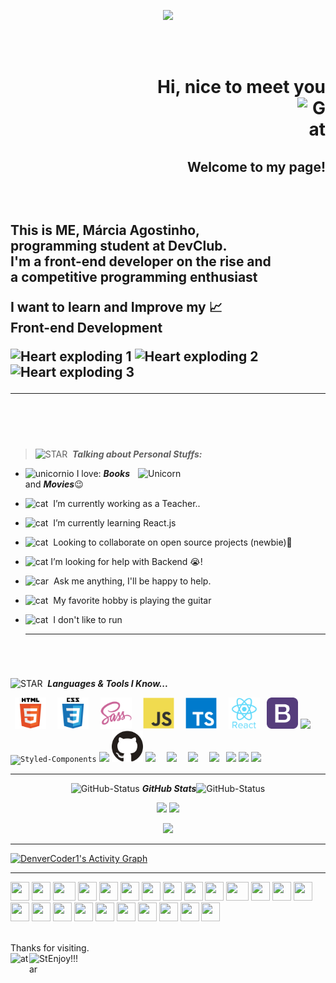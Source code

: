 
<p align="center"> 
  <img src="https://profile-counter.glitch.me/agostinhomarcia/count.svg" />
</p>

<!-- PRESENTATION (GIF) -->

<img align="left" src="https://media.giphy.com/media/1xOPeoGeRWn5JIpuIm/giphy.gif" alt=""  width="30%"/>

<br><br>

<h1 align="right">Hi, nice to meet you <br>
    <img align="right" src="https://media.giphy.com/media/QK41PjIkLqgs6NL1aZ/giphy.gif" alt="Gat" width="9%">
</h1>

<br>
</br>
<br>
<h2 align="right">Welcome to my page!<h2>

<br>  

<p align="right">
    
This is ME, Márcia Agostinho, <br> programming student at DevClub.
<br>
I'm a front-end developer on the rise and <br> a competitive programming enthusiast

I want  to learn and Improve 
my 📈 <br> Front-end Development
  
<img src="https://media.giphy.com/media/3oKIPnyeAQ97VB0p0I/giphy.gif" alt="Heart exploding 1" width="50">
<img  src="https://media.giphy.com/media/3oKIPnyeAQ97VB0p0I/giphy.gif" alt="Heart exploding 2" width="50">
<img src="https://media.giphy.com/media/3oKIPnyeAQ97VB0p0I/giphy.gif" alt="Heart exploding 3" width="50">
</p>


<hr>


 <br>


<br>
 </h1>

 >    <img src="https://media.giphy.com/media/ObNTw8Uzwy6KQ/giphy.gif" alt="STAR" width="40"> &nbsp;***Talking about Personal Stuffs:***
 <img align="right" width=300px alt="Unicorn" src="https://media.giphy.com/media/3ohs4BSacFKI7A717y/giphy.gif" />

  
-  <img src="https://media.giphy.com/media/XH4j6Dff6N2hfBD41l/giphy.gif" alt="unicornio" width="45">&nbsp;I love: ***Books*** and ***Movies***😉
- <img src="https://media.giphy.com/media/cKc0u9hyvZEOjD8V08/giphy.gif" alt="cat" width="50"> &nbsp;I’m currently working as a Teacher..
- <img src="https://media.giphy.com/media/H1SUKAcBubpIe2C7AE/giphy.gif" alt="cat" width="50"> &nbsp;I’m currently learning React.js
- <img src="https://media.giphy.com/media/553ZGCzYHSQHXiFKA8/giphy.gif" alt="cat" width="50"> &nbsp;Looking to collaborate on open source projects (newbie)👋
- <img src="https://media.giphy.com/media/rXqNdw9UKS45wsRpJL/giphy.gif" alt="cat" width="50">&nbsp;I’m looking for help with Backend 😭!
- <img src="https://media.giphy.com/media/fikiml0dKfRQ2ZS08E/giphy.gif" alt="car" width="50"> &nbsp;Ask me anything, I'll be happy to help.
- <img src="https://media.giphy.com/media/KOUC1bovOpRANRFrVW/giphy.gif" alt="cat" width="50"> &nbsp;My favorite hobby is playing the guitar
- <img src="https://media.giphy.com/media/9Jk5uq2FFETYYNtCjg/giphy.gif" alt="cat" width="50"> &nbsp;I don't like to run

  <hr/>
     <h1 align="center">  
 <br/>

                                                                                                                                                    
 <img src="https://media.giphy.com/media/ObNTw8Uzwy6KQ/giphy.gif" alt="STAR" width="40"> &nbsp;***Languages & Tools I Know...***
<p align="left">
<code> <img height="50" src="https://raw.githubusercontent.com/devicons/devicon/master/icons/html5/html5-original-wordmark.svg"> </code>
<code> <img height="50" src="https://raw.githubusercontent.com/devicons/devicon/master/icons/css3/css3-original-wordmark.svg"> </code>
<code> <img height="50" src="https://raw.githubusercontent.com/devicons/devicon/master/icons/sass/sass-original.svg"> </code>
<code> <img height="50" src="https://raw.githubusercontent.com/devicons/devicon/master/icons/javascript/javascript-original.svg"> </code>
<code> <img height="50" src="https://raw.githubusercontent.com/devicons/devicon/master/icons/typescript/typescript-original.svg"> </code>
<code> <img height="50" src="https://raw.githubusercontent.com/devicons/devicon/master/icons/react/react-original-wordmark.svg"> </code>
<code><img height="50"  src="https://raw.githubusercontent.com/github/explore/80688e429a7d4ef2fca1e82350fe8e3517d3494d/topics/bootstrap/bootstrap.png"></code>
<code><img height="50"   <img src="https://cdn.jsdelivr.net/gh/devicons/devicon/icons/materialui/materialui-original.svg" /></code>
<code><img height="50" src="https://raw.githubusercontent.com/styled-components/brand/master/styled-components.png" alt="Styled-Components"/></code>
<code><img height="50"  src="https://upload.wikimedia.org/wikipedia/commons/thumb/3/3f/Git_icon.svg/1024px-Git_icon.svg.png"></code>
<code><img height="50"  src="https://raw.githubusercontent.com/github/explore/80688e429a7d4ef2fca1e82350fe8e3517d3494d/topics/github-api/github-api.png"></code>
<code><img height="50" <img src="https://cdn.jsdelivr.net/gh/devicons/devicon/icons/gitlab/gitlab-original.svg" /> </code>
<code> <img height="50"  <img src="https://cdn.jsdelivr.net/gh/devicons/devicon/icons/firebase/firebase-plain.svg" /> </code>
<code> <img height="50" <img src="https://cdn.jsdelivr.net/gh/devicons/devicon/icons/docker/docker-original.svg" /> </code>
<code> <img height="50"  <img src="https://cdn.jsdelivr.net/gh/devicons/devicon/icons/jira/jira-original.svg" /> </code>
<code><img height="50" src="https://images-wixmp-ed30a86b8c4ca887773594c2.wixmp.com/f/217d5ea0-623d-40b1-9b31-027b904a5f15/ddjrgww-846ce429-3b0d-4ad8-bf6d-ac52dfe48201.png?token=eyJ0eXAiOiJKV1QiLCJhbGciOiJIUzI1NiJ9.eyJzdWIiOiJ1cm46YXBwOjdlMGQxODg5ODIyNjQzNzNhNWYwZDQxNWVhMGQyNmUwIiwiaXNzIjoidXJuOmFwcDo3ZTBkMTg4OTgyMjY0MzczYTVmMGQ0MTVlYTBkMjZlMCIsIm9iaiI6W1t7InBhdGgiOiJcL2ZcLzIxN2Q1ZWEwLTYyM2QtNDBiMS05YjMxLTAyN2I5MDRhNWYxNVwvZGRqcmd3dy04NDZjZTQyOS0zYjBkLTRhZDgtYmY2ZC1hYzUyZGZlNDgyMDEucG5nIn1dXSwiYXVkIjpbInVybjpzZXJ2aWNlOmZpbGUuZG93bmxvYWQiXX0.G0SE64OMLNEGI8vXb21JRl13RMfER1VP8Kh2Ig3oJaQ"></code>
<code><img height="50" src="https://images-wixmp-ed30a86b8c4ca887773594c2.wixmp.com/f/0f9487e6-12d5-4e90-ada7-af136315b083/dcp7pgo-cb74cb7c-83bf-483c-8756-ada463533963.png?token=eyJ0eXAiOiJKV1QiLCJhbGciOiJIUzI1NiJ9.eyJzdWIiOiJ1cm46YXBwOjdlMGQxODg5ODIyNjQzNzNhNWYwZDQxNWVhMGQyNmUwIiwiaXNzIjoidXJuOmFwcDo3ZTBkMTg4OTgyMjY0MzczYTVmMGQ0MTVlYTBkMjZlMCIsIm9iaiI6W1t7InBhdGgiOiJcL2ZcLzBmOTQ4N2U2LTEyZDUtNGU5MC1hZGE3LWFmMTM2MzE1YjA4M1wvZGNwN3Bnby1jYjc0Y2I3Yy04M2JmLTQ4M2MtODc1Ni1hZGE0NjM1MzM5NjMucG5nIn1dXSwiYXVkIjpbInVybjpzZXJ2aWNlOmZpbGUuZG93bmxvYWQiXX0.TAglFEmZjJD-sbTce9rDwq7f5MRYhICZY1u4yeIBmNg"></code>
<code><img height="50" src="https://cdn.iconscout.com/icon/free/png-512/figma-682083.png"></code>
<hr>
  

<p  align="center">
 <img src="https://media.giphy.com/media/8UHRm5oY4k4FDxq5QG/giphy.gif" width="30px" alt="GitHub-Status"/>&nbsp;<i><b>GitHub Stats</b></i><img src="https://media.giphy.com/media/8UHRm5oY4k4FDxq5QG/giphy.gif" width="30px" alt="GitHub-Status"/>
 </p>

 
 <p align="center" >
 
   <img src="https://github-readme-stats.vercel.app/api/top-langs/?username=agostinhomarcia&layout=compact&theme=dracula"/>
  
   <img src="https://github-readme-streak-stats.herokuapp.com/?user=agostinhomarcia&theme=dracula&count_private=true&show_icons=true&title_color=6e40c9&icon_color=6e40c9&line_height=10" height ="165"/>
  <br/>
</p>
 
  <p align="center" >
    <img src="https://github-profile-trophy.vercel.app/?username=agostinhomarcia&row=1&theme=dracula"/>
  <br/>
</p>

<hr>
<a href="https://github.com/ashutosh00710/github-readme-activity-graph"><img alt="DenverCoder1's Activity Graph" src="https://activity-graph.herokuapp.com/graph?username=agostinhomarcia&bg_color=1F222E&color=F8D866&line=F85D7F&point=FFFFFF&hide_border=true" /></a>

 <hr>
<div>
    <img src="https://cultofthepartyparrot.com/parrots/hd/githubparrot.gif" width="30" height="30"/>
    <img src="https://cultofthepartyparrot.com/flags/hd/indiaparrot.gif" width="30" height="30"/>
    <img src="https://cultofthepartyparrot.com/parrots/asyncparrot.gif" width="36" height="30"/>
    <img src="https://cultofthepartyparrot.com/parrots/hd/moonwalkingparrot.gif" width="30" height="30"/>
    <img src="https://cultofthepartyparrot.com/parrots/hd/60fpsparrot.gif" width="30" height="30"/>
    <img src="https://cultofthepartyparrot.com/parrots/hd/jumpingparrot.gif" width="30" height="30"/>
    <img src="https://cultofthepartyparrot.com/parrots/hd/opensourceparrot.gif" width="30" height="30"/>
    <img src="https://cultofthepartyparrot.com/parrots/hd/dealwithitnowparrot.gif" width="30" height="30"/>
    <img src="https://cultofthepartyparrot.com/parrots/hd/hypnoparrotlight.gif" width="30" height="30"/>
    <img src="https://cultofthepartyparrot.com/parrots/databaseparrot.gif" width="30" height="30"/>
    <img src="https://cultofthepartyparrot.com/parrots/fixparrot.gif" width="36" height="30"/>
    <img src="https://cultofthepartyparrot.com/parrots/hd/laptop_parrot.gif" width="30" height="30"/>
    <img src="https://cultofthepartyparrot.com/parrots/hd/spinningparrot.gif" width="30" height="30"/>
    <img src="https://cultofthepartyparrot.com/parrots/hd/levitationparrot.gif" width="30" height="30"/>
    <img src="https://cultofthepartyparrot.com/parrots/hd/meldparrot.gif" width="30" height="30"/>
    <img src="https://cultofthepartyparrot.com/parrots/slomoparrot.gif" width="30" height="30"/>
    <img src="https://cultofthepartyparrot.com/parrots/hd/moonwalkingparrot.gif" width="30" height="30"/>
    <img src="https://cultofthepartyparrot.com/parrots/hd/stableparrot.gif" width="30" height="30"/>
    <img src="https://cultofthepartyparrot.com/parrots/hd/scienceparrot.gif" width="30" height="30"/>
    <img src="https://cultofthepartyparrot.com/parrots/hd/pirateparrot.gif" width="30" height="30"/>
    <img src="https://cultofthepartyparrot.com/parrots/hd/footballparrot.gif" width="30" height="30"/>
    <img src="https://cultofthepartyparrot.com/parrots/hd/illuminatiparrot.gif" width="30" height="30"/>
    <img src="https://cultofthepartyparrot.com/parrots/hd/hypnoparrotdark.gif" width="30" height="30"/>
    <img src="https://cultofthepartyparrot.com/parrots/hd/mustacheparrot.gif" width="30" height="30"/>
</div>
 
 <br>
      
  > 
 <div align="left">Thanks for visiting.  <br>
    <img align="left" src="https://media.giphy.com/media/xAqHUL21pMHe0/giphy.gif" alt="at" width="30">
   Enjoy!!!
     <img align="left" src="https://media.giphy.com/media/ObNTw8Uzwy6KQ/giphy.gif" alt="Star" width="30">
</div>


